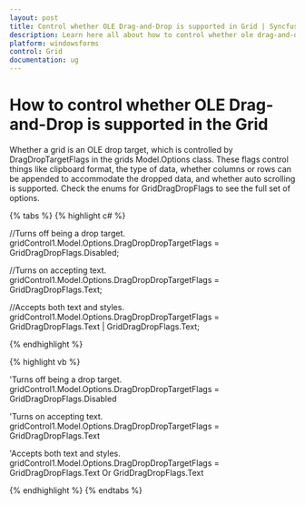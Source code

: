 ```yaml
---
layout: post
title: Control whether OLE Drag-and-Drop is supported in Grid | Syncfusion
description: Learn here all about how to control whether ole drag-and-drop is supported in Syncfusion Windows Forms gridcontrol control and more.
platform: windowsforms
control: Grid
documentation: ug
---
```


# How to control whether OLE Drag-and-Drop is supported in the Grid

Whether a grid is an OLE drop target, which is controlled by DragDropTargetFlags in the grids Model.Options class. These flags control things like clipboard format, the type of data, whether columns or rows can be appended to accommodate the dropped data, and whether auto scrolling is supported. Check the enums for GridDragDropFlags to see the full set of options.

{% tabs %}
{% highlight c# %}

//Turns off being a drop target.        
gridControl1.Model.Options.DragDropDropTargetFlags = GridDragDropFlags.Disabled; 

//Turns on accepting text. 
gridControl1.Model.Options.DragDropDropTargetFlags = GridDragDropFlags.Text;        

//Accepts both text and styles.   
gridControl1.Model.Options.DragDropDropTargetFlags = GridDragDropFlags.Text | GridDragDropFlags.Text;

{% endhighlight %}

{% highlight vb %}

'Turns off being a drop target. 
gridControl1.Model.Options.DragDropDropTargetFlags = GridDragDropFlags.Disabled

'Turns on accepting text. 
gridControl1.Model.Options.DragDropDropTargetFlags = GridDragDropFlags.Text

'Accepts both text and styles. 
gridControl1.Model.Options.DragDropDropTargetFlags = GridDragDropFlags.Text Or GridDragDropFlags.Text

{% endhighlight %}
{% endtabs %}
